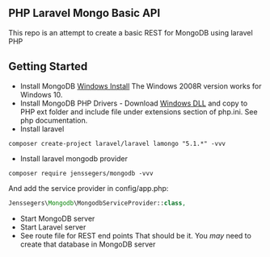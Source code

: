 ## PHP Laravel Mongo Basic API

This repo is an attempt to create a basic REST for MongoDB using laravel PHP

## Getting Started

* Install MongoDB [Windows Install](https://www.mongodb.com/download-center#community) The Windows 2008R version works for Windows 10.
* Install MongoDB PHP Drivers - Download [Windows DLL](https://pecl.php.net/package/mongodb) and copy to PHP ext folder and include file under extensions section of php.ini. See php documentation.
* Install laravel
```Shell
composer create-project laravel/laravel lamongo "5.1.*" -vvv
```
* Install laravel mongodb provider
```Shell
composer require jenssegers/mongodb -vvv
```
And add the service provider in config/app.php:
```PHP
Jenssegers\Mongodb\MongodbServiceProvider::class,
```
* Start MongoDB server
* Start Laravel server
* See route file for REST end points
That should be it. You *may* need to create that database in MongoDB server